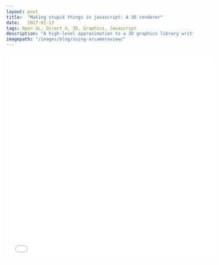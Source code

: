 ```yaml
---
layout: post
title:  "Making stupid things in javascript: A 3D renderer"
date:   2017-01-12
tags: Open GL, Direct X, 3D, Graphics, Javascript
description: "A high-level approximation to a 3D graphics library written in javascript."
imagepath: "/images/blog/using-arcameraview/"
---
```





<iframe width="560" height="560" src="/demos/opengl - tutorial 0 - example 0/Z1.html" frameborder="0" seamless="seamless" scrolling="no"></iframe>
